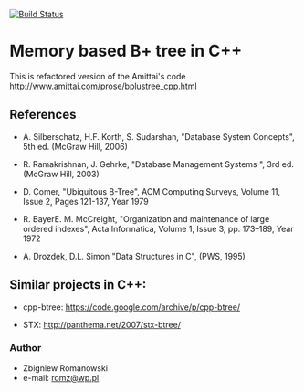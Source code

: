 [![Build Status](https://travis-ci.org/romz-pl/b-plus-tree.svg?branch=master)](https://travis-ci.org/romz-pl/b-plus-tree)


# Memory based B+ tree in C++ 


This is refactored version of the Amittai's code 
http://www.amittai.com/prose/bplustree_cpp.html


## References

* A. Silberschatz, H.F. Korth, S. Sudarshan, "Database System Concepts", 5th ed. (McGraw Hill, 2006)

* R. Ramakrishnan, J. Gehrke, "Database Management Systems ", 3rd ed. (McGraw Hill, 2003)

* D. Comer, "Ubiquitous B-Tree", ACM Computing Surveys, Volume 11, Issue 2, Pages 121-137, Year 1979 

* R. BayerE. M. McCreight, "Organization and maintenance of large ordered indexes", Acta Informatica, Volume 1, Issue 3, pp. 173–189, Year 1972

* A. Drozdek, D.L. Simon "Data Structures in C", (PWS, 1995)


## Similar projects in C++: 

* cpp-btree: https://code.google.com/archive/p/cpp-btree/

* STX: http://panthema.net/2007/stx-btree/


### Author
* Zbigniew Romanowski
* e-mail: romz@wp.pl


